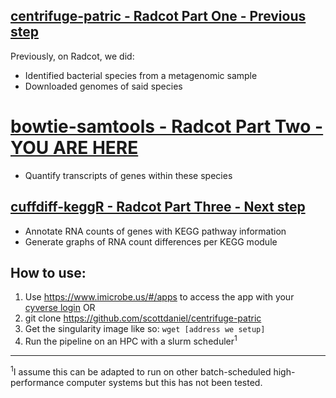 ## [centrifuge-patric - Radcot Part One - Previous step](https://github.com/scottdaniel/centrifuge-patric)
Previously, on Radcot, we did:
- Identified bacterial species from a metagenomic sample
- Downloaded genomes of said species

# [bowtie-samtools - Radcot Part Two - YOU ARE HERE](https://github.com/hurwitzlab/bowtie-samtools)
- Quantify transcripts of genes within these species

## [cuffdiff-keggR - Radcot Part Three - Next step](https://github.com/hurwitzlab/cuffdiff-keggR)
- Annotate RNA counts of genes with KEGG pathway information
- Generate graphs of RNA count differences per KEGG module

## How to use:
1. Use https://www.imicrobe.us/#/apps to access the app with your [cyverse login](http://www.cyverse.org/create-account)
OR
1. git clone https://github.com/scottdaniel/centrifuge-patric
2. Get the singularity image like so: `wget [address we setup]`
3. Run the pipeline on an HPC with a slurm scheduler<sup>1</sup>

---
<sup>1</sup>I assume this can be adapted to run on other 
batch-scheduled high-performance computer systems 
but this has not been tested.

